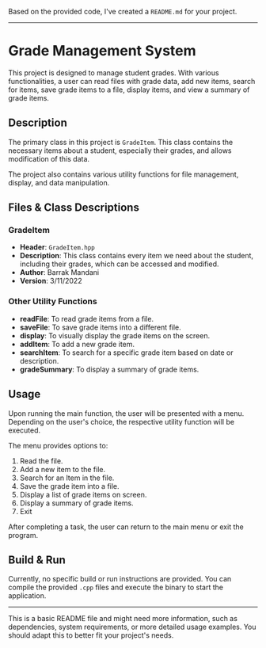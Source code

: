 Based on the provided code, I've created a `README.md` for your project.

---

# Grade Management System

This project is designed to manage student grades. With various functionalities, a user can read files with grade data, add new items, search for items, save grade items to a file, display items, and view a summary of grade items.

## Description

The primary class in this project is `GradeItem`. This class contains the necessary items about a student, especially their grades, and allows modification of this data. 

The project also contains various utility functions for file management, display, and data manipulation.

## Files & Class Descriptions

### GradeItem

- **Header**: `GradeItem.hpp`
- **Description**: This class contains every item we need about the student, including their grades, which can be accessed and modified.
- **Author**: Barrak Mandani
- **Version**: 3/11/2022

### Other Utility Functions

- **readFile**: To read grade items from a file.
- **saveFile**: To save grade items into a different file.
- **display**: To visually display the grade items on the screen.
- **addItem**: To add a new grade item.
- **searchItem**: To search for a specific grade item based on date or description.
- **gradeSummary**: To display a summary of grade items.

## Usage

Upon running the main function, the user will be presented with a menu. Depending on the user's choice, the respective utility function will be executed.

The menu provides options to:

1. Read the file.
2. Add a new item to the file.
3. Search for an Item in the file.
4. Save the grade item into a file.
5. Display a list of grade items on screen.
6. Display a summary of grade items.
7. Exit

After completing a task, the user can return to the main menu or exit the program.

## Build & Run

Currently, no specific build or run instructions are provided. You can compile the provided `.cpp` files and execute the binary to start the application.

---

This is a basic README file and might need more information, such as dependencies, system requirements, or more detailed usage examples. You should adapt this to better fit your project's needs.
